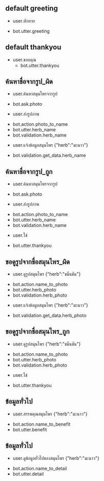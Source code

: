 ## default greeting
* user.ทักทาย
 - bot.utter.greeting

## default thankyou
* user.ขอบคุณ
  - bot.utter.thankyou

## ค้นหาชื่อจากรูป_ผิด
* user.ค้นหาสมุนไพรจากรูป
 - bot.ask.photo
* user.ส่งรูปภาพ
 - bot.action.photo_to_name
 - bot.utter.herb_name
 - bot.validation.herb_name
* user.แจ้งข้อมูลสมุนไพร {"herb":"มะนาว"}
 - bot.validation.get_data.herb_name

## ค้นหาชื่อจากรูป_ถูก
* user.ค้นหาสมุนไพรจากรูป
 - bot.ask.photo
* user.ส่งรูปภาพ
 - bot.action.photo_to_name
 - bot.utter.herb_name
 - bot.validation.herb_name
* user.ใช่
 - bot.utter.thankyou
 
## ขอดูรูปจากชื่อสมุนไพร_ผิด
* user.ดูรูปสมุนไพร {"herb":"ขมิ้นชัน"}
 - bot.action.name_to_photo
 - bot.utter.herb_photo
 - bot.validation.herb_photo
* user.แจ้งข้อมูลสมุนไพร {"herb":"มะนาว"}
 - bot.validation.get_data.herb_photo
  
## ขอดูรูปจากชื่อสมุนไพร_ถูก
* user.ดูรูปสมุนไพร {"herb":"ขมิ้นชัน"}
 - bot.action.name_to_photo
 - bot.utter.herb_photo
 - bot.validation.herb_photo
* user.ใช่
 - bot.utter.thankyou
 
## ข้อมูลทั่วไป
* user.สรรพคุณสมุนไพร {"herb":"มะนาว"}
 - bot.action.name_to_benefit
 - bot.utter.benefit

## ข้อมูลทั่วไป
* user.ดูข้อมูลทั่วไปของสมุนไพร {"herb":"มะนาว"}
 - bot.action.name_to_detail
 - bot.utter.detail